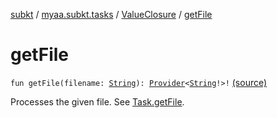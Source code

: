 [subkt](../../index.md) / [myaa.subkt.tasks](../index.md) / [ValueClosure](index.md) / [getFile](./get-file.md)

# getFile

`fun getFile(filename: `[`String`](https://kotlinlang.org/api/latest/jvm/stdlib/kotlin/-string/index.html)`): `[`Provider`](https://docs.gradle.org/current/javadoc/org/gradle/api/provider/Provider.html)`<`[`String`](https://kotlinlang.org/api/latest/jvm/stdlib/kotlin/-string/index.html)`!>!` [(source)](https://github.com/Myaamori/SubKt/blob/0.1.11/src/main/kotlin/myaa/subkt/tasks/tasks.kt#L542)

Processes the given file. See [Task.getFile](../org.gradle.api.-task/get-file.md).

